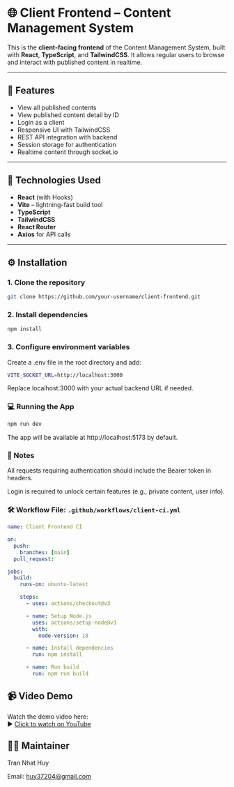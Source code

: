# 🌐 Client Frontend – Content Management System

This is the **client-facing frontend** of the Content Management System, built with **React**, **TypeScript**, and **TailwindCSS**. It allows regular users to browse and interact with published content in realtime.

---

## 🚀 Features

- View all published contents
- View published content detail by ID
- Login as a client
- Responsive UI with TailwindCSS
- REST API integration with backend
- Session storage for authentication
- Realtime content through socket.io

---

## 🧩 Technologies Used

- **React** (with Hooks)
- **Vite** – lightning-fast build tool
- **TypeScript**
- **TailwindCSS**
- **React Router**
- **Axios** for API calls

---

## ⚙️ Installation

### 1. Clone the repository

```bash
git clone https://github.com/your-username/client-frontend.git
```

### 2. Install dependencies

```bash
npm install
```

### 3. Configure environment variables

Create a .env file in the root directory and add:

```bash
VITE_SOCKET_URL=http://localhost:3000
```

Replace localhost:3000 with your actual backend URL if needed.

### 💻 Running the App

```bash
npm run dev
```

The app will be available at http://localhost:5173 by default.

### 🧠 Notes

All requests requiring authentication should include the Bearer token in headers.

Login is required to unlock certain features (e.g., private content, user info).

### 🛠 Workflow File: `.github/workflows/client-ci.yml`

```yaml
name: Client Frontend CI

on:
  push:
    branches: [main]
  pull_request:

jobs:
  build:
    runs-on: ubuntu-latest

    steps:
      - uses: actions/checkout@v3

      - name: Setup Node.js
        uses: actions/setup-node@v3
        with:
          node-version: 18

      - name: Install dependencies
        run: npm install

      - name: Run build
        run: npm run build
```

## 📹 Video Demo

Watch the demo video here:  
▶️ [Click to watch on YouTube](https://www.youtube.com/watch?v=2qURYZtp5g8)

## 👨‍💻 Maintainer

Tran Nhat Huy

Email: huy37204@gmail.com

<!-- Test -->
